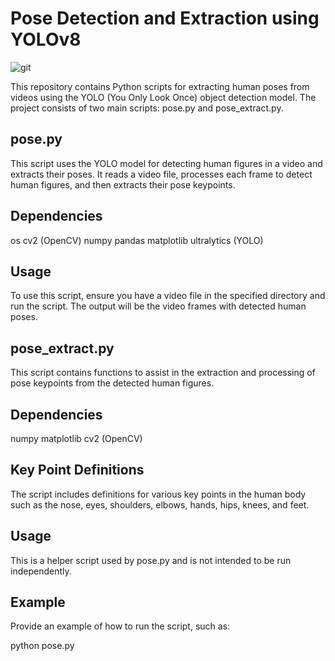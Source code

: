 # Pose Detection and Extraction using YOLOv8

![git](https://github.com/abdullah1772/Yolo-Pose-Extraction/assets/88187437/ec963487-85ec-4913-b601-df2946e932ef)

This repository contains Python scripts for extracting human poses from videos using the YOLO (You Only Look Once) object detection model. The project consists of two main scripts: pose.py and pose_extract.py.

## pose.py

This script uses the YOLO model for detecting human figures in a video and extracts their poses. It reads a video file, processes each frame to detect human figures, and then extracts their pose keypoints.

## Dependencies

os
cv2 (OpenCV)
numpy
pandas
matplotlib
ultralytics (YOLO)

## Usage

To use this script, ensure you have a video file in the specified directory and run the script. The output will be the video frames with detected human poses.

## pose_extract.py

This script contains functions to assist in the extraction and processing of pose keypoints from the detected human figures.

## Dependencies
numpy
matplotlib
cv2 (OpenCV)

## Key Point Definitions

The script includes definitions for various key points in the human body such as the nose, eyes, shoulders, elbows, hands, hips, knees, and feet.

## Usage

This is a helper script used by pose.py and is not intended to be run independently.

## Example

Provide an example of how to run the script, such as:

python pose.py
